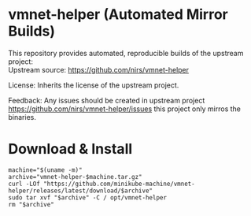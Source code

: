 # vmnet-helper (Automated Mirror Builds)

This repository provides automated, reproducible builds of the upstream project:  
Upstream source: https://github.com/nirs/vmnet-helper


License:
Inherits the license of the upstream project.

Feedback:
Any issues should be created in upstream project https://github.com/nirs/vmnet-helper/issues this project only mirros the binaries.

# Download & Install

```
machine="$(uname -m)"
archive="vmnet-helper-$machine.tar.gz"
curl -LOf "https://github.com/minikube-machine/vmnet-helper/releases/latest/download/$archive"
sudo tar xvf "$archive" -C / opt/vmnet-helper
rm "$archive"
```

